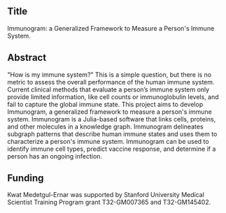 ## Title

Immunogram: a Generalized Framework to Measure a Person's Immune System.

## Abstract

"How is my immune system?" This is a simple question, but there is no metric to assess the overall performance of the human immune system. Current clinical methods that evaluate a person’s immune system only provide limited information, like cell counts or immunoglobulin levels, and fail to capture the global immune state. This project aims to develop Immunogram, a generalized framework to measure a person's immune system. Immunogram is a Julia-based software that links cells, proteins, and other molecules in a knowledge graph. Immunogram delineates subgraph patterns that describe human immune states and uses them to characterize a person's immune system. Immunogram can be used to identify immune cell types, predict vaccine response, and determine if a person has an ongoing infection.

## Funding

Kwat Medetgul-Ernar was supported by Stanford University Medical Scientist Training Program grant T32-GM007365 and T32-GM145402.
